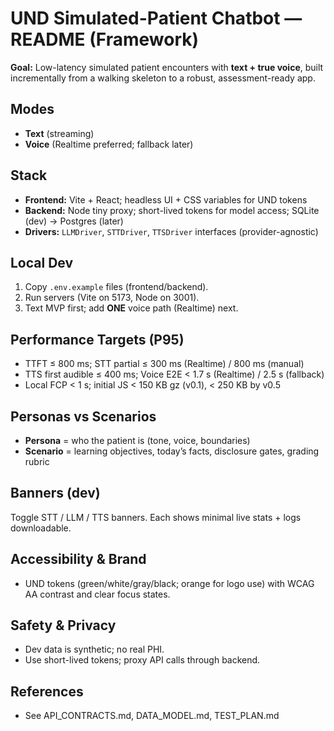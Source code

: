 # UND Simulated-Patient Chatbot — README (Framework)

**Goal:** Low-latency simulated patient encounters with **text + true voice**, built incrementally from a walking skeleton to a robust, assessment-ready app.

## Modes

- **Text** (streaming)
- **Voice** (Realtime preferred; fallback later)

## Stack

- **Frontend:** Vite + React; headless UI + CSS variables for UND tokens
- **Backend:** Node tiny proxy; short-lived tokens for model access; SQLite (dev) → Postgres (later)
- **Drivers:** `LLMDriver`, `STTDriver`, `TTSDriver` interfaces (provider-agnostic)

## Local Dev

1) Copy `.env.example` files (frontend/backend).  
2) Run servers (Vite on 5173, Node on 3001).  
3) Text MVP first; add **ONE** voice path (Realtime) next.

## Performance Targets (P95)

- TTFT ≤ 800 ms; STT partial ≤ 300 ms (Realtime) / 800 ms (manual)
- TTS first audible ≤ 400 ms; Voice E2E < 1.7 s (Realtime) / 2.5 s (fallback)
- Local FCP < 1 s; initial JS < 150 KB gz (v0.1), < 250 KB by v0.5

## Personas vs Scenarios

- **Persona** = who the patient is (tone, voice, boundaries)
- **Scenario** = learning objectives, today’s facts, disclosure gates, grading rubric

## Banners (dev)

Toggle STT / LLM / TTS banners. Each shows minimal live stats + logs downloadable.

## Accessibility & Brand

- UND tokens (green/white/gray/black; orange for logo use) with WCAG AA contrast and clear focus states.

## Safety & Privacy

- Dev data is synthetic; no real PHI.  
- Use short-lived tokens; proxy API calls through backend.

## References

- See API_CONTRACTS.md, DATA_MODEL.md, TEST_PLAN.md
